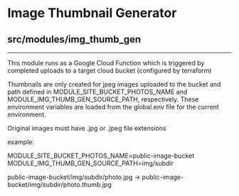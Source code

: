 # Image Thumbnail Generator

## src/modules/img_thumb_gen
-------------------------------------------------------------------
This module runs as a Google Cloud Function which is triggered by completed uploads to a target cloud bucket (configured by terraform)

Thumbnails are only created for jpeg images uploaded to the bucket and path defined in MODULE_SITE_BUCKET_PHOTOS_NAME and MODULE_IMG_THUMB_GEN_SOURCE_PATH, respectively. These environment variables are loaded from the global.env file for the current environment.

Original images must have .jpg or .jpeg file extensions

example:

MODULE_SITE_BUCKET_PHOTOS_NAME=public-image-bucket
MODULE_IMG_THUMB_GEN_SOURCE_PATH=img/subdir

public-image-bucket/img/subdir/photo.jpg -> public-image-bucket/img/subdir/photo.thumb.jpg


